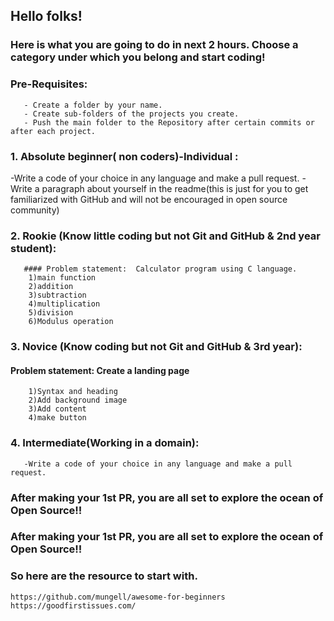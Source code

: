 ## Hello folks!

### Here is what you are going to do in next 2 hours. Choose a category under which you belong and start coding! 

### Pre-Requisites:
       - Create a folder by your name.
       - Create sub-folders of the projects you create.
       - Push the main folder to the Repository after certain commits or after each project.

### 1. Absolute beginner( non coders)-Individual : 
 
   -Write a code of your choice in any language and make a pull request.
   -Write a paragraph about yourself in the readme(this is just for you to get familiarized with GitHub and will not be encouraged in open source community) 


### 2. Rookie (Know little coding but not Git and GitHub & 2nd year student):

       #### Problem statement:  Calculator program using C language.
        1)main function
        2)addition
        3)subtraction
        4)multiplication
        5)division  
        6)Modulus operation
    

### 3. Novice (Know coding but not Git  and GitHub & 3rd year):
  #### Problem statement: Create a landing page
        1)Syntax and heading
        2)Add background image
        3)Add content
        4)make button


### 4. Intermediate(Working in a domain):
    
       -Write a code of your choice in any language and make a pull request.



### After making your 1st PR, you are all set to explore the ocean of Open Source!!



### After making your 1st PR, you are all set to explore the ocean of Open Source!!

### So here are the resource to start with.  

    https://github.com/mungell/awesome-for-beginners
    https://goodfirstissues.com/

